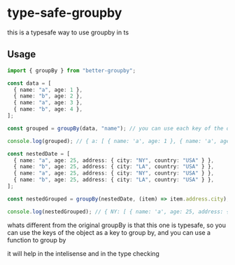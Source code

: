 # type-safe-groupby

this is a typesafe way to use groupby in ts

## Usage

```ts
import { groupBy } from "better-groupby";

const data = [
  { name: "a", age: 1 },
  { name: "b", age: 2 },
  { name: "a", age: 3 },
  { name: "b", age: 4 },
];

const grouped = groupBy(data, "name"); // you can use each key of the object as a key

console.log(grouped); // { a: [ { name: 'a', age: 1 }, { name: 'a', age: 3 } ], b: [ { name: 'b', age: 2 }, { name: 'b', age: 4 } ] }

const nestedDate = [
  { name: "a", age: 25, address: { city: "NY", country: "USA" } },
  { name: "b", age: 25, address: { city: "LA", country: "USA" } },
  { name: "a", age: 25, address: { city: "NY", country: "USA" } },
  { name: "b", age: 25, address: { city: "LA", country: "USA" } },
];

const nestedGrouped = groupBy(nestedDate, (item) => item.address.city); // you can use a function to group by

console.log(nestedGrouped); // { NY: [ { name: 'a', age: 25, address: { city: 'NY', country: 'USA' } }, { name: 'a', age: 25, address: { city: 'NY', country: 'USA' } } ], LA: [ { name: 'b', age: 25, address: { city: 'LA', country: 'USA' } }, { name: 'b', age: 25, address: { city: 'LA', country: 'USA' } } ] }
```

whats different from the original groupBy is that this one is typesafe, so you can use the keys of the object as a key to group by, and you can use a function to group by

it will help in the intelisense and in the type checking
